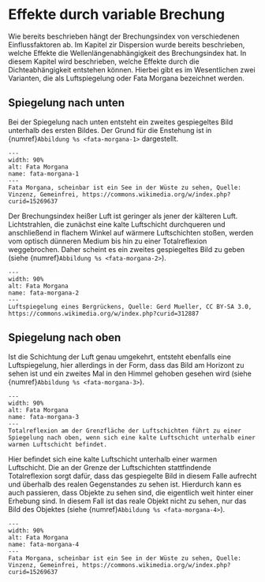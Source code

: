 # Effekte durch variable Brechung

Wie bereits beschrieben hängt der Brechungsindex von verschiedenen Einflussfaktoren ab. Im Kapitel zir Dispersion wurde bereits beschrieben, welche Effekte die Wellenlängenabhängigkeit des Brechungsindex hat. In diesem Kapitel wird beschrieben, welche Effekte durch die Dichteabhängigkeit entstehen können. Hierbei gibt es im Wesentlichen zwei Varianten, die als Luftspiegelung oder Fata Morgana bezeichnet werden. 

## Spiegelung nach unten 

Bei der Spiegelung nach unten entsteht ein zweites gespiegeltes Bild unterhalb des ersten Bildes. Der Grund für die Enstehung ist in {numref}`Abbildung %s <fata-morgana-1>` dargestellt.

```{figure} Bilder_Licht/luftspiegelung1.svg
---
width: 90%
alt: Fata Morgana
name: fata-morgana-1
---
Fata Morgana, scheinbar ist ein See in der Wüste zu sehen, Quelle: Vinzenz, Gemeinfrei, https://commons.wikimedia.org/w/index.php?curid=15269637
 ```

Der Brechungsindex heißer Luft ist geringer als jener der kälteren Luft. Lichtstrahlen, die zunächst eine kalte Luftschicht durchqueren und anschließend in flachem Winkel auf wärmere Luftschichten stoßen, werden vom optisch dünneren Medium bis hin zu einer Totalreflexion weggebrochen. Daher scheint es ein zweites gespiegeltes Bild zu geben (siehe {numref}`Abbildung %s <fata-morgana-2>`).

```{figure} https://upload.wikimedia.org/wikipedia/commons/f/f3/2005-08-22_fata_morgana.jpg
---
width: 90%
alt: Fata Morgana
name: fata-morgana-2
---
Luftspiegelung eines Bergrückens, Quelle: Gerd Mueller, CC BY-SA 3.0, https://commons.wikimedia.org/w/index.php?curid=312887
 ```

## Spiegelung nach oben

Ist die Schichtung der Luft genau umgekehrt, entsteht ebenfalls eine Luftspiegelung, hier allerdings in der Form, dass das Bild am Horizont zu sehen ist und ein zweites Mal in den Himmel gehoben gesehen wird (siehe {numref}`Abbildung %s <fata-morgana-3>`).

```{figure} Bilder_Licht/luftspiegelung2.svg
---
width: 90%
alt: Fata Morgana
name: fata-morgana-3
---
Totalreflexion am der Grenzfläche der Luftschichten führt zu einer Spiegelung nach oben, wenn sich eine kalte Luftschicht unterhalb einer warmen Luftschicht befindet.
 ```

Hier befindet sich eine kalte Luftschicht unterhalb einer warmen Luftschicht. Die an der Grenze der Luftschichten stattfindende Totalreflexion sorgt dafür, dass das gespiegelte Bild in diesem Falle aufrecht und überhalb des realen Gegenstandes zu sehen ist. Hierdurch kann es auch passieren, dass Objekte zu sehen sind, die eigentlich weit hinter einer Erhebung sind. In diesem Fall ist das reale Objekt nicht zu sehen, nur das Bild des Objektes (siehe {numref}`Abbildung %s <fata-morgana-4>`).

```{figure} https://upload.wikimedia.org/wikipedia/commons/5/55/Chott_el_djerid01.JPG
---
width: 90%
alt: Fata Morgana
name: fata-morgana-4
---
Fata Morgana, scheinbar ist ein See in der Wüste zu sehen, Quelle: Vinzenz, Gemeinfrei, https://commons.wikimedia.org/w/index.php?curid=15269637
 ```


<!-- ## Doppelbrechung, dann oben auch noch Effekte durch Kristallstrukturen -->

